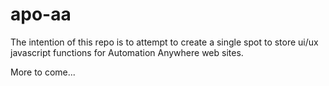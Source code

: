 # apo-aa

The intention of this repo is to attempt to create a single spot to store ui/ux javascript functions for Automation Anywhere web sites.

More to come...

